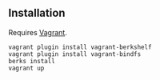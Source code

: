 Installation
------------

Requires [Vagrant](http://vagrantup.com).

    vagrant plugin install vagrant-berkshelf
    vagrant plugin install vagrant-bindfs
    berks install
    vagrant up
